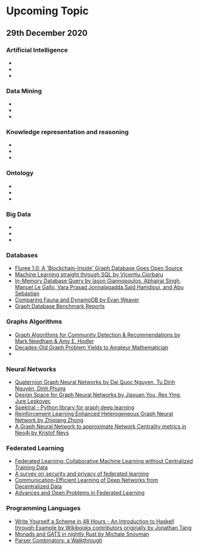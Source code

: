 # Upcoming Topic

## 29th December 2020

### Artificial Intelligence
-
-
-

### Data Mining
-
-
-

### Knowledge representation and reasoning
- 
-
-
### Ontology
- 
-
-

### Big Data
- 
-
-


### Databases
- [Fluree 1.0: A 'Blockchain-Inside' Graph Database Goes Open Source ](https://flur.ee/2020/10/19/fluree-releases-version-1-0-under-open-source-license/)
- [Machine Learning straight through SQL by Vicențiu Ciorbaru](https://mariadb.org/machine-learning-sql/)
- [In-Memory Database Query by Iason Giannopoulos, Abhairaj Singh, Manuel Le Gallo, Vara Prasad Jonnalagadda,Said Hamdioui, and Abu Sebastian](https://onlinelibrary.wiley.com/doi/epdf/10.1002/aisy.202000141)
- [Comparing Fauna and DynamoDB by Evan Weaver](https://fauna.com/blog/comparing-fauna-and-dynamodb)
- [Graph Database Benchmark Reports](https://www.tigergraph.com/benchmark/)

### Graphs Algorithms
- [Graph Algorithms for Community Detection & Recommendations by Mark Needham & Amy E. Hodler](https://neo4j.com/blog/graph-algorithms-community-detection-recommendations/?ref=social-blog)
- [Decades-Old Graph Problem Yields to Amateur Mathematician](https://www.quantamagazine.org/decades-old-graph-problem-yields-to-amateur-mathematician-20180417/)
-

### Neural Networks
- [Quaternion Graph Neural Networks by Dai Quoc Nguyen, Tu Dinh Nguyen, Dinh Phung](https://arxiv.org/abs/2008.05089)
- [Design Space for Graph Neural Networks by Jiaxuan You, Rex Ying, Jure Leskovec](https://arxiv.org/abs/2011.08843)
- [Spektral - Python library for graph deep learning](https://graphneural.network)
- [Reinforcement Learning Enhanced Heterogeneous Graph Neural Network  by Zhiqiang Zhong](https://deepai.org/publication/reinforcement-learning-enhanced-heterogeneous-graph-neural-network)
- [A Graph Neural Network to approximate Network Centrality metrics in Neo4j  by Kristof Neys ](https://medium.com/neo4j/a-graph-neural-network-to-approximate-network-centralities-in-neo4j-2ee96705a464)

### Federated Learning
- [Federated Learning: Collaborative Machine Learning without Centralized Training Data](https://ai.googleblog.com/2017/04/federated-learning-collaborative.html)
- [A survey on security and privacy of federated learning](https://www.sciencedirect.com/science/article/abs/pii/S0167739X20329848)
- [Communication-Efficient Learning of Deep Networks from Decentralized Data](https://arxiv.org/pdf/1602.05629.pdf)
- [Advances and Open Problems in Federated Learning](https://arxiv.org/abs/1912.04977)

### Programming Languages
- [Write Yourself a Scheme in 48 Hours - An Introduction to Haskell through Example by Wikibooks contributors originally by Jonathan Tang](https://upload.wikimedia.org/wikipedia/commons/a/aa/Write_Yourself_a_Scheme_in_48_Hours.pdf?fbclid=IwAR3XIN6jof36_5Vjc5x3ruHE2TM2P4COhPdU4Q2Xrvdb8e51G239TDN6i1A)
- [Monads and GATS in nightly Rust by Michale Snoyman](https://libhunt.com/ahoy/messages/HSVzh8JwUp1NoGeAnGYhSmWva6RgugS8/click?signature=f220840e82ba229d0341e142dc1c2321159dc22f&url=https%3A%2F%2Fwww.fpcomplete.com%2Fblog%2Fmonads-gats-nightly-rust)
- [Parser Combinators: a Walkthrough](https://hasura.io/blog/parser-combinators-walkthrough/)
